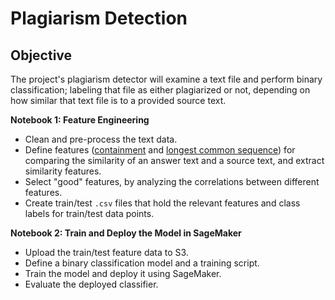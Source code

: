 # Plagiarism Detection

## Objective

The project's plagiarism detector will examine a text file and perform binary classification; labeling that file as either plagiarized or not, depending on how similar that text file is to a provided source text. 

**Notebook 1: Feature Engineering**

* Clean and pre-process the text data.
* Define features ([containment](https://www.youtube.com/watch?v=FwmT_7fICn0&t=3s) and [longest common sequence](https://www.youtube.com/watch?v=yxXXwBKeYvU&t=2s)) for comparing the similarity of an answer text and a source text, and extract similarity features.
* Select "good" features, by analyzing the correlations between different features.
* Create train/test `.csv` files that hold the relevant features and class labels for train/test data points.

**Notebook 2: Train and Deploy the Model in SageMaker**

* Upload the train/test feature data to S3.
* Define a binary classification model and a training script.
* Train the model and deploy it using SageMaker.
* Evaluate the deployed classifier.
